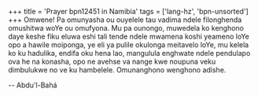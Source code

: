 +++
title = 'Prayer bpn12451 in Namibia'
tags = ['lang-hz', 'bpn-unsorted']
+++
Omwene! Pa omunyasha ou ouyelele tau vadima ndele filonghenda omushitwa woYe ou omufyona. Mu pa ounongo, muwedela ko kenghono daye keshe fiku eluwa eshi tali tende ndele mwamena koshi yeameno loYe opo a hawile moiponga, ye eli ya pulile okulonga meitavelo loYe, mu kelela ko ku hadulika, endifa oku hena lao, mangulula enghwate ndele pendulapo ova he na konasha, opo ne avehse va nange kwe noupuna veku dimbulukwe no ve ku hambelele. Omunanghono wenghono adishe.

-- Abdu'l-Bahá
